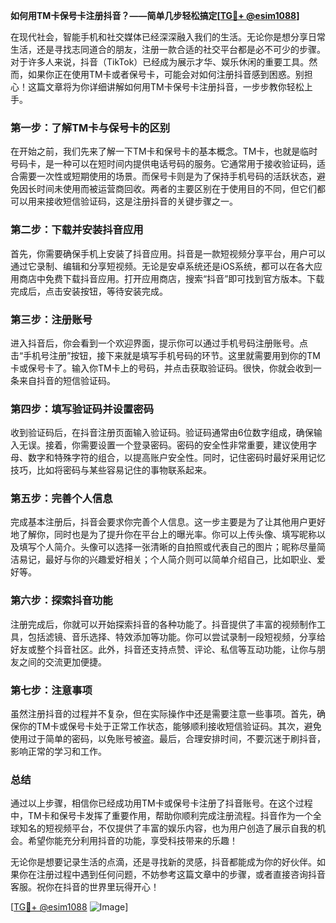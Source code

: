**如何用TM卡保号卡注册抖音？——简单几步轻松搞定[[TG💪+ @esim1088](https://t.me/s/esim1088)]**

在现代社会，智能手机和社交媒体已经深深融入我们的生活。无论你是想分享日常生活，还是寻找志同道合的朋友，注册一款合适的社交平台都是必不可少的步骤。对于许多人来说，抖音（TikTok）已经成为展示才华、娱乐休闲的重要工具。然而，如果你正在使用TM卡或者保号卡，可能会对如何注册抖音感到困惑。别担心！这篇文章将为你详细讲解如何用TM卡保号卡注册抖音，一步步教你轻松上手。

### **第一步：了解TM卡与保号卡的区别**

在开始之前，我们先来了解一下TM卡和保号卡的基本概念。TM卡，也就是临时号码卡，是一种可以在短时间内提供电话号码的服务。它通常用于接收验证码，适合需要一次性或短期使用的场景。而保号卡则是为了保持手机号码的活跃状态，避免因长时间未使用而被运营商回收。两者的主要区别在于使用目的不同，但它们都可以用来接收短信验证码，这是注册抖音的关键步骤之一。

### **第二步：下载并安装抖音应用**

首先，你需要确保手机上安装了抖音应用。抖音是一款短视频分享平台，用户可以通过它录制、编辑和分享短视频。无论是安卓系统还是iOS系统，都可以在各大应用商店中免费下载抖音应用。打开应用商店，搜索“抖音”即可找到官方版本。下载完成后，点击安装按钮，等待安装完成。

### **第三步：注册账号**

进入抖音后，你会看到一个欢迎界面，提示你可以通过手机号码注册账号。点击“手机号注册”按钮，接下来就是填写手机号码的环节。这里就需要用到你的TM卡或保号卡了。输入你TM卡上的号码，并点击获取验证码。很快，你就会收到一条来自抖音的短信验证码。

### **第四步：填写验证码并设置密码**

收到验证码后，在抖音注册页面输入验证码。验证码通常由6位数字组成，确保输入无误。接着，你需要设置一个登录密码。密码的安全性非常重要，建议使用字母、数字和特殊字符的组合，以提高账户安全性。同时，记住密码时最好采用记忆技巧，比如将密码与某些容易记住的事物联系起来。

### **第五步：完善个人信息**

完成基本注册后，抖音会要求你完善个人信息。这一步主要是为了让其他用户更好地了解你，同时也是为了提升你在平台上的曝光率。你可以上传头像、填写昵称以及填写个人简介。头像可以选择一张清晰的自拍照或代表自己的图片；昵称尽量简洁易记，最好与你的兴趣爱好相关；个人简介则可以简单介绍自己，比如职业、爱好等。

### **第六步：探索抖音功能**

注册完成后，你就可以开始探索抖音的各种功能了。抖音提供了丰富的视频制作工具，包括滤镜、音乐选择、特效添加等功能。你可以尝试录制一段短视频，分享给好友或整个抖音社区。此外，抖音还支持点赞、评论、私信等互动功能，让你与朋友之间的交流更加便捷。

### **第七步：注意事项**

虽然注册抖音的过程并不复杂，但在实际操作中还是需要注意一些事项。首先，确保你的TM卡或保号卡处于正常工作状态，能够顺利接收短信验证码。其次，避免使用过于简单的密码，以免账号被盗。最后，合理安排时间，不要沉迷于刷抖音，影响正常的学习和工作。

### **总结**

通过以上步骤，相信你已经成功用TM卡或保号卡注册了抖音账号。在这个过程中，TM卡和保号卡发挥了重要作用，帮助你顺利完成注册流程。抖音作为一个全球知名的短视频平台，不仅提供了丰富的娱乐内容，也为用户创造了展示自我的机会。希望你能充分利用抖音的功能，享受科技带来的乐趣！

无论你是想要记录生活的点滴，还是寻找新的灵感，抖音都能成为你的好伙伴。如果你在注册过程中遇到任何问题，不妨参考这篇文章中的步骤，或者直接咨询抖音客服。祝你在抖音的世界里玩得开心！

[[TG💪+ @esim1088](https://t.me/s/esim1088) ![Image](https://i.postimg.cc/4NQfJmqS/Snipaste-2025-05-13-00-14-12.png)]